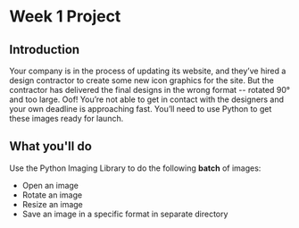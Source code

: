 # Week 1 Project
## Introduction
Your company is in the process of updating its website, and they’ve hired a design contractor to create some new icon graphics for the site. But the contractor has delivered the final designs in the wrong format -- rotated 90° and too large. Oof! You’re not able to get in contact with the designers and your own deadline is approaching fast. You’ll need to use Python to get these images ready for launch.

## What you'll do
Use the Python Imaging Library to do the following **batch** of images:
- Open an image 
- Rotate an image 
- Resize an image 
- Save an image in a specific format in separate directory




